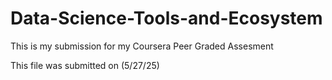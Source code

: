 # Data-Science-Tools-and-Ecosystem
This is my submission for my Coursera Peer Graded Assesment

This file was submitted on (5/27/25)
